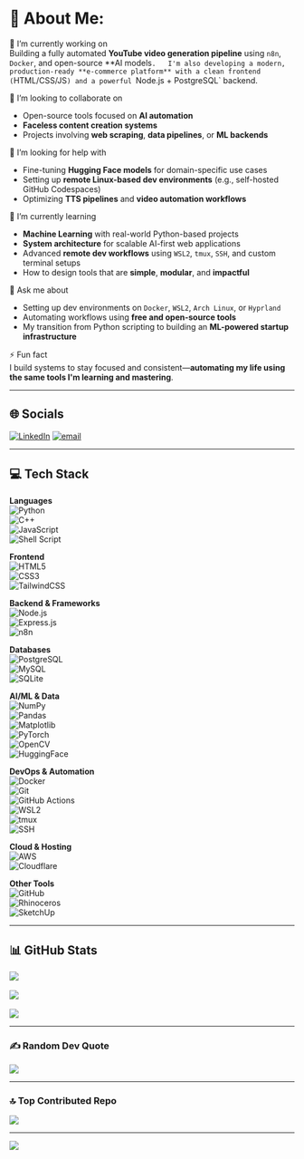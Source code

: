 # 💫 About Me:
🔭 I’m currently working on  
Building a fully automated **YouTube video generation pipeline** using `n8n`, `Docker`, and open-source **AI models`.  
I'm also developing a modern, production-ready **e-commerce platform** with a clean frontend (`HTML/CSS/JS`) and a powerful `Node.js + PostgreSQL` backend.

👯 I’m looking to collaborate on  
- Open-source tools focused on **AI automation**  
- **Faceless content creation systems**  
- Projects involving **web scraping**, **data pipelines**, or **ML backends**

🤝 I’m looking for help with  
- Fine-tuning **Hugging Face models** for domain-specific use cases  
- Setting up **remote Linux-based dev environments** (e.g., self-hosted GitHub Codespaces)  
- Optimizing **TTS pipelines** and **video automation workflows**

🌱 I’m currently learning  
- **Machine Learning** with real-world Python-based projects  
- **System architecture** for scalable AI-first web applications  
- Advanced **remote dev workflows** using `WSL2`, `tmux`, `SSH`, and custom terminal setups  
- How to design tools that are **simple**, **modular**, and **impactful**

💬 Ask me about  
- Setting up dev environments on `Docker`, `WSL2`, `Arch Linux`, or `Hyprland`  
- Automating workflows using **free and open-source tools**  
- My transition from Python scripting to building an **ML-powered startup infrastructure**

⚡ Fun fact  
I build systems to stay focused and consistent—**automating my life using the same tools I'm learning and mastering**.

---

## 🌐 Socials  
[![LinkedIn](https://img.shields.io/badge/LinkedIn-%230077B5.svg?logo=linkedin&logoColor=white)](https://linkedin.com/in/www.linkedin.com/in/abdullah-ali-ahmed)
[![email](https://img.shields.io/badge/Email-D14836?logo=gmail&logoColor=white)](mailto:abdullahaliahmed6614@gmail.com)

---

## 💻 Tech Stack

**Languages**  
![Python](https://img.shields.io/badge/python-3670A0?style=for-the-badge&logo=python&logoColor=ffdd54)  
![C++](https://img.shields.io/badge/c++-%2300599C.svg?style=for-the-badge&logo=c%2B%2B&logoColor=white)  
![JavaScript](https://img.shields.io/badge/javascript-%23f7df1e.svg?style=for-the-badge&logo=javascript&logoColor=black)  
![Shell Script](https://img.shields.io/badge/shell_script-%23121011.svg?style=for-the-badge&logo=gnu-bash&logoColor=white)

**Frontend**  
![HTML5](https://img.shields.io/badge/html5-%23e34f26.svg?style=for-the-badge&logo=html5&logoColor=white)  
![CSS3](https://img.shields.io/badge/css3-%231572b6.svg?style=for-the-badge&logo=css3&logoColor=white)  
![TailwindCSS](https://img.shields.io/badge/tailwindcss-%2338b2ac.svg?style=for-the-badge&logo=tailwind-css&logoColor=white)

**Backend & Frameworks**  
![Node.js](https://img.shields.io/badge/node.js-%23339933.svg?style=for-the-badge&logo=nodedotjs&logoColor=white)  
![Express.js](https://img.shields.io/badge/express.js-%23404d59.svg?style=for-the-badge&logo=express&logoColor=white)  
![n8n](https://img.shields.io/badge/n8n-ef5c2f?style=for-the-badge&logo=n8n&logoColor=white)

**Databases**  
![PostgreSQL](https://img.shields.io/badge/postgres-%23316192.svg?style=for-the-badge&logo=postgresql&logoColor=white)  
![MySQL](https://img.shields.io/badge/mysql-4479A1.svg?style=for-the-badge&logo=mysql&logoColor=white)  
![SQLite](https://img.shields.io/badge/sqlite-003B57.svg?style=for-the-badge&logo=sqlite&logoColor=white)

**AI/ML & Data**  
![NumPy](https://img.shields.io/badge/numpy-%23013243.svg?style=for-the-badge&logo=numpy&logoColor=white)  
![Pandas](https://img.shields.io/badge/pandas-%23150458.svg?style=for-the-badge&logo=pandas&logoColor=white)  
![Matplotlib](https://img.shields.io/badge/Matplotlib-%23ffffff.svg?style=for-the-badge&logo=Matplotlib&logoColor=black)  
![PyTorch](https://img.shields.io/badge/PyTorch-%23EE4C2C.svg?style=for-the-badge&logo=PyTorch&logoColor=white)  
![OpenCV](https://img.shields.io/badge/OpenCV-%23ffffff.svg?style=for-the-badge&logo=opencv&logoColor=black)  
![HuggingFace](https://img.shields.io/badge/huggingface-%23ffc107.svg?style=for-the-badge&logo=huggingface&logoColor=black)

**DevOps & Automation**  
![Docker](https://img.shields.io/badge/docker-%230db7ed.svg?style=for-the-badge&logo=docker&logoColor=white)  
![Git](https://img.shields.io/badge/git-%23F05033.svg?style=for-the-badge&logo=git&logoColor=white)  
![GitHub Actions](https://img.shields.io/badge/github%20actions-2088FF.svg?style=for-the-badge&logo=github-actions&logoColor=white)  
![WSL2](https://img.shields.io/badge/WSL2-003B57?style=for-the-badge&logo=linux&logoColor=white)  
![tmux](https://img.shields.io/badge/tmux-%23121011.svg?style=for-the-badge&logo=gnu-bash&logoColor=white)  
![SSH](https://img.shields.io/badge/SSH-000000?style=for-the-badge&logo=openssh&logoColor=white)

**Cloud & Hosting**  
![AWS](https://img.shields.io/badge/AWS-%23FF9900.svg?style=for-the-badge&logo=amazon-aws&logoColor=white)  
![Cloudflare](https://img.shields.io/badge/Cloudflare-F38020?style=for-the-badge&logo=Cloudflare&logoColor=white)

**Other Tools**  
![GitHub](https://img.shields.io/badge/github-%23121011.svg?style=for-the-badge&logo=github&logoColor=white)  
![Rhinoceros](https://img.shields.io/badge/Rhinoceros-801010?style=for-the-badge&logo=rhinoceros&logoColor=white)  
![SketchUp](https://img.shields.io/badge/SketchUp-005F9E?style=for-the-badge&logo=sketchup&logoColor=white)

---

## 📊 GitHub Stats  
![](https://github-readme-stats.vercel.app/api?username=ali00022&theme=dark&hide_border=false&include_all_commits=false&count_private=false)<br/>  
![](https://nirzak-streak-stats.vercel.app/?user=ali00022&theme=dark&hide_border=false)<br/>  
![](https://github-readme-stats.vercel.app/api/top-langs/?username=ali00022&theme=dark&hide_border=false&include_all_commits=false&count_private=false&layout=compact)

---

### ✍️ Random Dev Quote  
![](https://quotes-github-readme.vercel.app/api?type=horizontal&theme=radical)

---

### 🔝 Top Contributed Repo  
![](https://github-contributor-stats.vercel.app/api?username=ali00022&limit=5&theme=dark&combine_all_yearly_contributions=true)

---

[![](https://visitcount.itsvg.in/api?id=ali00022&icon=0&color=0)](https://visitcount.itsvg.in)

<!-- Proudly created with GPRM ( https://gprm.itsvg.in ) -->
